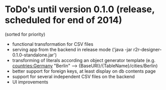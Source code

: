# ToDo's until version 0.1.0 (release, scheduled for end of 2014)

(sorted for priority)

- functional transformation for CSV files
- serving app from the backend in release mode ('java -jar r2r-designer-0.1.0-standalone.jar')
- transforming of literals according an object generator template
  (e.g. <countries:Germany> <hasCapital> "Berlin" --> {BaseURI}/{TableName}/cities/Berlin)
- better support for foreign keys, at least display on db contents page
- support for several independent CSV files on the backend
- UI improvements
